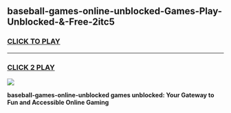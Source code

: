 
## baseball-games-online-unblocked-Games-Play-Unblocked-&-Free-2itc5
<h3>
<a href="https://premium76.site?title=baseball-games-online-unblocked&ref=24A">CLICK TO PLAY</a></h3>
<hr>

<h3>
<a href="https://premium76.site?title=baseball-games-online-unblocked&ref=24A">CLICK 2 PLAY</a>
  
</h3>

<a href="https://premium76.site?title=baseball-games-online-unblocked&ref=24A"><img src="https://clearcache.store/games.png"></a>


**baseball-games-online-unblocked games unblocked: Your Gateway to Fun and Accessible Online Gaming**
